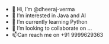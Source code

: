- 👋 Hi, I’m @dheeraj-verma
- 👀 I’m interested in Java and AI
- 🌱 I’m currently learning Python
- 💞️ I’m looking to collaborate on ...
- 📫Can reach me on +91 9999629363

<!---
dheeraj-verma/dheeraj-verma is a ✨ special ✨ repository because its `README.md` (this file) appears on your GitHub profile.
You can click the Preview link to take a look at your changes.
--->
